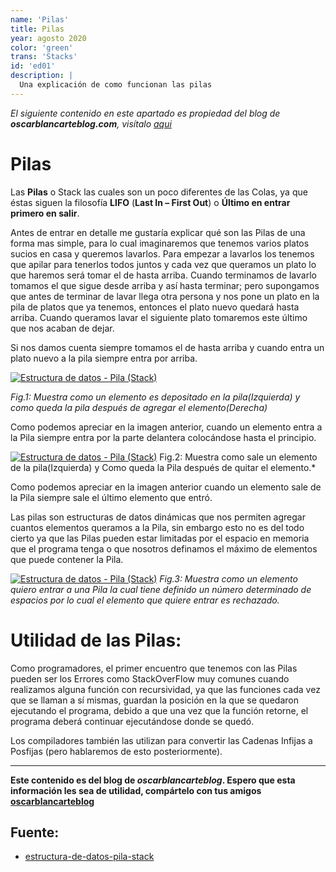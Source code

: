```yaml
---
name: 'Pilas'
title: Pilas
year: agosto 2020
color: 'green'
trans: 'Stacks'
id: 'ed01'
description: |
  Una explicación de como funcionan las pilas
---
```


_El siguiente contenido en este apartado es propiedad del blog de **oscarblancarteblog.com**, visítalo [aqui](https://www.oscarblancarteblog.com)_

# Pilas

Las  **Pilas**  o Stack las cuales son un poco diferentes de las Colas, ya que éstas siguen la filosofía  **LIFO**  (**Last In – First Out**) o  **Último en entrar primero en salir**.

Antes de entrar en detalle me gustaría explicar qué son las Pilas de una forma mas simple, para lo cual imaginaremos que tenemos varios platos sucios en casa y queremos lavarlos. Para empezar a lavarlos los tenemos que apilar para tenerlos todos juntos y cada vez que queramos un plato lo que haremos será tomar el de hasta arriba. Cuando terminamos de lavarlo tomamos el que sigue desde arriba y así hasta terminar; pero supongamos que antes de terminar de lavar llega otra persona y nos pone un plato en la pila de platos que ya tenemos, entonces el plato nuevo quedará hasta arriba. Cuando queramos lavar el siguiente plato tomaremos este último que nos acaban de dejar.

Si nos damos cuenta siempre tomamos el de hasta arriba y cuando entra un plato nuevo a la pila siempre entra por arriba.

[![Estructura de datos - Pila (Stack)](http://www.oscarblancarteblog.com/wp-content/uploads/2014/08/pilain.png)](http://www.oscarblancarteblog.com/wp-content/uploads/2014/08/pilain.png)

*Fig.1: Muestra como un elemento es depositado en la pila(Izquierda) y como queda la pila después de agregar el elemento(Derecha)*

Como podemos apreciar en la imagen anterior, cuando un elemento entra a la Pila siempre entra por la parte delantera colocándose hasta el principio.

[![Estructura de datos - Pila (Stack)](http://www.oscarblancarteblog.com/wp-content/uploads/2014/08/pilaout.png)](http://www.oscarblancarteblog.com/wp-content/uploads/2014/08/pilaout.png)
Fig.2: Muestra como sale un elemento de la pila(Izquierda) y Como queda la Pila después de quitar el elemento.*

Como podemos apreciar en la imagen anterior cuando un elemento sale de la Pila siempre sale el último elemento que entró.

Las pilas son estructuras de datos dinámicas que nos permiten agregar cuantos elementos queramos a la Pila, sin embargo esto no es del todo cierto ya que las Pilas pueden estar limitadas por el espacio en memoria que el programa tenga o que nosotros definamos el máximo de elementos que puede contener la Pila.

[![Estructura de datos - Pila (Stack)](http://www.oscarblancarteblog.com/wp-content/uploads/2014/08/pilafull.png)](http://www.oscarblancarteblog.com/wp-content/uploads/2014/08/pilafull.png)
*Fig.3: Muestra como un elemento quiero entrar a una Pila la cual tiene definido un número determinado de espacios por lo cual el elemento que quiere entrar es rechazado.*

# Utilidad de las Pilas:

Como programadores, el primer encuentro que tenemos con las Pilas pueden ser los Errores como StackOverFlow muy comunes cuando realizamos alguna función con recursividad, ya que las funciones cada vez que se llaman a sí mismas, guardan la posición en la que se quedaron ejecutando el programa, debido a que una vez que la función retorne, el programa deberá continuar ejecutándose donde se quedó.

Los compiladores también las utilizan para convertir las Cadenas Infijas a Posfijas (pero hablaremos de esto posteriormente).



---


**Este contenido es del blog de *oscarblancarteblog*. Espero que esta información les sea de utilidad, compártelo con tus amigos [oscarblancarteblog](https://www.oscarblancarteblog.com/)**

## Fuente:
- [estructura-de-datos-pila-stack](https://www.oscarblancarteblog.com/2014/08/06/estructura-de-datos-pila-stack/)